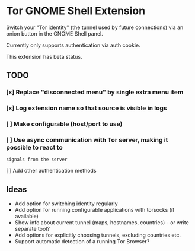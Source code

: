 # Tor GNOME Shell Extension

Switch your "Tor identity" (the tunnel used by future connections) via an onion
button in the GNOME Shell panel.

Currently only supports authentication via auth cookie.

This extension has beta status.

## TODO
### [x] Replace "disconnected menu" by single extra menu item
### [x] Log extension name so that source is visible in logs
### [ ] Make configurable (host/port to use)
### [ ] Use async communication with Tor server, making it possible to react to
    signals from the server
[ ] Add other authentication methods

## Ideas
* Add option for switching identity regularly
* Add option for running configurable applications with torsocks (if available)
* Show info about current tunnel (maps, hostnames, countries) - or write
  separate tool?
* Add options for explicitly choosing tunnels, excluding countries etc.
* Support automatic detection of a running Tor Browser?
